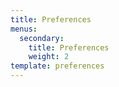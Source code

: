 ```yaml
---
title: Preferences
menus:
  secondary:
    title: Preferences
    weight: 2
template: preferences
---
```

